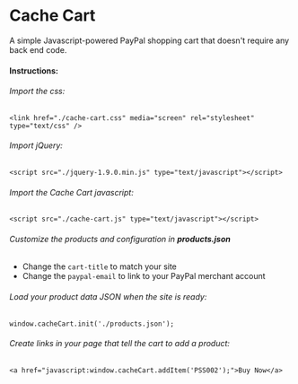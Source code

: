 # Cache Cart
A simple Javascript-powered PayPal shopping cart that doesn't require any back end code.
#### Instructions:
###### Import the css: 
	<link href="./cache-cart.css" media="screen" rel="stylesheet" type="text/css" />
###### Import jQuery: 
	<script src="./jquery-1.9.0.min.js" type="text/javascript"></script>
###### Import the Cache Cart javascript: 
	<script src="./cache-cart.js" type="text/javascript"></script>
###### Customize the products and configuration in **products.json**
* Change the `cart-title` to match your site
* Change the `paypal-email` to link to your PayPal merchant account

###### Load your product data JSON when the site is ready: 
	window.cacheCart.init('./products.json');
###### Create links in your page that tell the cart to add a product: 
	<a href="javascript:window.cacheCart.addItem('PSS002');">Buy Now</a>
